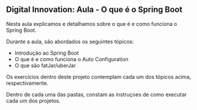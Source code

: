 <h2>Digital Innovation: Aula - O que é o Spring Boot</h2>


Nesta aula explicamos e detalhamos sobre o que é e como funciona o Spring Boot.

Durante a aula, são abordados os seguintes tópicos:

* Introdução ao Spring Boot
* O que é e como funciona o Auto Configuration
* O que são fatJar/uberJar

Os exercícios dentro deste projeto contemplam cada um dos tópicos acima, respectivamente.

Dentro de cada uma das pastas, constam as instruçoes de como executar cada um dos projetos.


